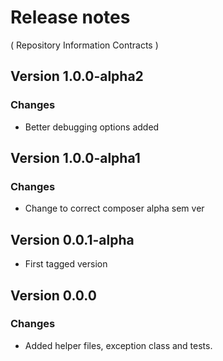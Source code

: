 # Release notes
( Repository Information Contracts )

## Version 1.0.0-alpha2
### Changes
* Better debugging options added

## Version 1.0.0-alpha1
### Changes
* Change to correct composer alpha sem ver

## Version 0.0.1-alpha
* First tagged version

## Version 0.0.0
### Changes
* Added helper files, exception class and tests.
